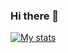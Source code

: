 ### Hi there 👋
[![My stats](https://github-readme-stats.vercel.app/api?username=kenjitagawa&count_private=true&show_icons=true?theme=synthwave)](https://github.com/kenjitagawa/github-readme-stats)

<!--
**kenjitagawa/kenjitagawa** is a ✨ _special_ ✨ repository because its `README.md` (this file) appears on your GitHub profile.

Here are some ideas to get you started:

- 🔭 I’m currently working on ...
- 🌱 I’m currently learning ...
- 👯 I’m looking to collaborate on ...
- 🤔 I’m looking for help with ...
- 💬 Ask me about ...
- 📫 How to reach me: ...
- 😄 Pronouns: ...
- ⚡ Fun fact: ...
-->
